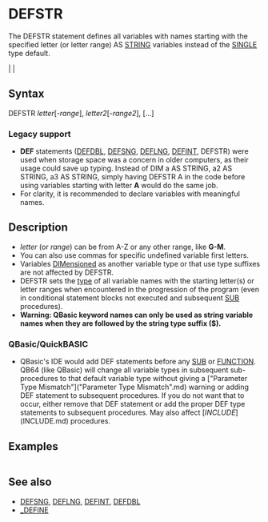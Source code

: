 # DEFSTR

The DEFSTR statement defines all variables with names starting with the specified letter (or letter range) AS [STRING](STRING.md) variables instead of the [SINGLE](SINGLE.md) type default.

  

|  |

## Syntax

DEFSTR *letter*[-*range*], *letter2*[-*range2*], [...]
### Legacy support

* **DEF** statements ([DEFDBL](DEFDBL.md), [DEFSNG](DEFSNG.md), [DEFLNG](DEFLNG.md), [DEFINT](DEFINT.md), DEFSTR) were used when storage space was a concern in older computers, as their usage could save up typing. Instead of DIM a AS STRING, a2 AS STRING, a3 AS STRING, simply having DEFSTR A in the code before using variables starting with letter **A** would do the same job.
* For clarity, it is recommended to declare variables with meaningful names.

  

## Description

* *letter* (or *range*) can be from A-Z or any other range, like **G-M**.
* You can also use commas for specific undefined variable first letters.
* Variables [DIMensioned](DIMensioned.md) as another variable type or that use type suffixes are not affected by DEFSTR.
* DEFSTR sets the [type](type.md) of all variable names with the starting letter(s) or letter ranges when encountered in the progression of the program (even in conditional statement blocks not executed and subsequent [SUB](SUB.md) procedures).
* **Warning: QBasic keyword names can only be used as string variable names when they are followed by the string type suffix ($).**

### QBasic/QuickBASIC

* QBasic's IDE would add DEF statements before any [SUB](SUB.md) or [FUNCTION](FUNCTION.md). QB64 (like QBasic) will change all variable types in subsequent sub-procedures to that default variable type without giving a ["Parameter Type Mismatch"]("Parameter Type Mismatch".md) warning or adding DEF statement to subsequent procedures. If you do not want that to occur, either remove that DEF statement or add the proper DEF type statements to subsequent procedures. May also affect [$INCLUDE]($INCLUDE.md) procedures.

  

## Examples

``` DEFSTR A, F-H, M  'With the above, all variables with names starting with A, F, G, H and M 'will be of type STRING, unless they have a type suffix 'indicating another type or they are [dimensioned](dimensioned.md) differently  
```

  

## See also

* [DEFSNG](DEFSNG.md), [DEFLNG](DEFLNG.md), [DEFINT](DEFINT.md), [DEFDBL](DEFDBL.md)
* [_DEFINE](_DEFINE.md)

  
